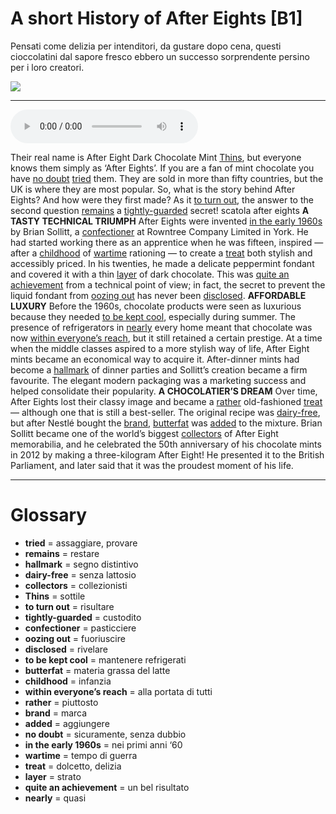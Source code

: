 # A short History of After Eights   [B1]

Pensati come delizia per intenditori, da gustare dopo cena, questi cioccolatini dal sapore fresco ebbero un successo sorprendente persino per i loro creatori.

![](A%20short%20History%20of%20After%20Eights.jpg)

--------------

<div>
<audio controls autoplay>
    <source src="https://raw.githubusercontent.com/dartie/speakup/main/2023-06/A%20short%20History%20of%20After%20Eights.mp3" type="audio/mpeg">
</audio>
</div>


Their real name is After Eight Dark Chocolate Mint [Thins](## "sottile"), but everyone knows them simply as ‘After Eights’. If you are a fan of mint chocolate you have [no doubt](## "sicuramente, senza dubbio") [tried](## "assaggiare, provare") them. They are sold in more than fifty countries, but the UK is where they are most popular. So, what is the story behind After Eights? And how were they first made? As it [to turn out](## "risultare"), the answer to the second question [remains](## "restare") a [tightly-guarded](## "custodito") secret!
scatola after eights
**A TASTY TECHNICAL TRIUMPH**
After Eights were invented [in the early 1960s](## "nei primi anni ‘60") by Brian Sollitt, a [confectioner](## "pasticciere") at Rowntree Company Limited in York. He had started working there as an apprentice when he was fifteen, inspired — after a [childhood](## "infanzia") of [wartime](## "tempo di guerra") rationing — to create a [treat](## "dolcetto, delizia") both stylish and accessibly priced. In his twenties, he made a delicate peppermint fondant and covered it with a thin [layer](## "strato") of dark chocolate. This was [quite an achievement](## "un bel risultato") from a technical point of view; in fact, the secret to prevent the liquid fondant from [oozing out](## "fuoriuscire") has never been [disclosed](## "rivelare").
**AFFORDABLE LUXURY**
Before the 1960s, chocolate products were seen as luxurious because they needed [to be kept cool](## "mantenere refrigerati"), especially during summer. The presence of refrigerators in [nearly](## "quasi") every home meant that chocolate was now [within everyone’s reach](## "alla portata di tutti"), but it still retained a certain prestige. At a time when the middle classes aspired to a more stylish way of life, After Eight mints became an economical way to acquire it. After-dinner mints had become a [hallmark](## "segno distintivo") of dinner parties and Sollitt’s creation became a firm favourite. The elegant modern packaging was a marketing success and helped consolidate their popularity.
**A CHOCOLATIER’S DREAM**
Over time, After Eights lost their classy image and became a [rather](## "piuttosto") old-fashioned [treat](## "dolcetto, delizia") — although one that is still a best-seller. The original recipe was [dairy-free](## "senza lattosio"), but after Nestlé bought the [brand](## "marca"), [butterfat](## "materia grassa del latte") was [added](## "aggiungere") to the mixture.
Brian Sollitt became one of the world’s biggest [collectors](## "collezionisti") of After Eight memorabilia, and he celebrated the 50th anniversary of his chocolate mints in 2012 by making a three-kilogram After Eight! He presented it to the British Parliament, and later said that it was the proudest moment of his life.

--------------

<div style = "display:block; clear:both; page-break-after:always;"></div>

# Glossary
* **tried** = assaggiare, provare
* **remains** = restare
* **hallmark** = segno distintivo
* **dairy-free** = senza lattosio
* **collectors** = collezionisti
* **Thins** = sottile
* **to turn out** = risultare
* **tightly-guarded** = custodito
* **confectioner** = pasticciere
* **oozing out** = fuoriuscire
* **disclosed** = rivelare
* **to be kept cool** = mantenere refrigerati
* **butterfat** = materia grassa del latte
* **childhood** = infanzia
* **within everyone’s reach** = alla portata di tutti
* **rather** = piuttosto
* **brand** = marca
* **added** = aggiungere
* **no doubt** = sicuramente, senza dubbio
* **in the early 1960s** = nei primi anni ‘60
* **wartime** = tempo di guerra
* **treat** = dolcetto, delizia
* **layer** = strato
* **quite an achievement** = un bel risultato
* **nearly** = quasi
